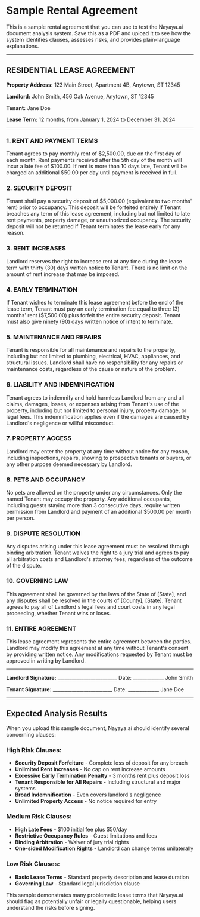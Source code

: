 # Sample Rental Agreement

This is a sample rental agreement that you can use to test the Nayaya.ai document analysis system. Save this as a PDF and upload it to see how the system identifies clauses, assesses risks, and provides plain-language explanations.

---

## RESIDENTIAL LEASE AGREEMENT

**Property Address:** 123 Main Street, Apartment 4B, Anytown, ST 12345

**Landlord:** John Smith, 456 Oak Avenue, Anytown, ST 12345

**Tenant:** Jane Doe

**Lease Term:** 12 months, from January 1, 2024 to December 31, 2024

---

### 1. RENT AND PAYMENT TERMS

Tenant agrees to pay monthly rent of $2,500.00, due on the first day of each month. Rent payments received after the 5th day of the month will incur a late fee of $100.00. If rent is more than 10 days late, Tenant will be charged an additional $50.00 per day until payment is received in full.

### 2. SECURITY DEPOSIT

Tenant shall pay a security deposit of $5,000.00 (equivalent to two months' rent) prior to occupancy. This deposit will be forfeited entirely if Tenant breaches any term of this lease agreement, including but not limited to late rent payments, property damage, or unauthorized occupancy. The security deposit will not be returned if Tenant terminates the lease early for any reason.

### 3. RENT INCREASES

Landlord reserves the right to increase rent at any time during the lease term with thirty (30) days written notice to Tenant. There is no limit on the amount of rent increase that may be imposed.

### 4. EARLY TERMINATION

If Tenant wishes to terminate this lease agreement before the end of the lease term, Tenant must pay an early termination fee equal to three (3) months' rent ($7,500.00) plus forfeit the entire security deposit. Tenant must also give ninety (90) days written notice of intent to terminate.

### 5. MAINTENANCE AND REPAIRS

Tenant is responsible for all maintenance and repairs to the property, including but not limited to plumbing, electrical, HVAC, appliances, and structural issues. Landlord shall have no responsibility for any repairs or maintenance costs, regardless of the cause or nature of the problem.

### 6. LIABILITY AND INDEMNIFICATION

Tenant agrees to indemnify and hold harmless Landlord from any and all claims, damages, losses, or expenses arising from Tenant's use of the property, including but not limited to personal injury, property damage, or legal fees. This indemnification applies even if the damages are caused by Landlord's negligence or willful misconduct.

### 7. PROPERTY ACCESS

Landlord may enter the property at any time without notice for any reason, including inspections, repairs, showing to prospective tenants or buyers, or any other purpose deemed necessary by Landlord.

### 8. PETS AND OCCUPANCY

No pets are allowed on the property under any circumstances. Only the named Tenant may occupy the property. Any additional occupants, including guests staying more than 3 consecutive days, require written permission from Landlord and payment of an additional $500.00 per month per person.

### 9. DISPUTE RESOLUTION

Any disputes arising under this lease agreement must be resolved through binding arbitration. Tenant waives the right to a jury trial and agrees to pay all arbitration costs and Landlord's attorney fees, regardless of the outcome of the dispute.

### 10. GOVERNING LAW

This agreement shall be governed by the laws of the State of [State], and any disputes shall be resolved in the courts of [County], [State]. Tenant agrees to pay all of Landlord's legal fees and court costs in any legal proceeding, whether Tenant wins or loses.

### 11. ENTIRE AGREEMENT

This lease agreement represents the entire agreement between the parties. Landlord may modify this agreement at any time without Tenant's consent by providing written notice. Any modifications requested by Tenant must be approved in writing by Landlord.

---

**Landlord Signature:** _________________________ Date: _____________
John Smith

**Tenant Signature:** _________________________ Date: _____________
Jane Doe

---

## Expected Analysis Results

When you upload this sample document, Nayaya.ai should identify several concerning clauses:

### High Risk Clauses:
- **Security Deposit Forfeiture** - Complete loss of deposit for any breach
- **Unlimited Rent Increases** - No cap on rent increase amounts
- **Excessive Early Termination Penalty** - 3 months rent plus deposit loss
- **Tenant Responsible for All Repairs** - Including structural and major systems
- **Broad Indemnification** - Even covers landlord's negligence
- **Unlimited Property Access** - No notice required for entry

### Medium Risk Clauses:
- **High Late Fees** - $100 initial fee plus $50/day
- **Restrictive Occupancy Rules** - Guest limitations and fees
- **Binding Arbitration** - Waiver of jury trial rights
- **One-sided Modification Rights** - Landlord can change terms unilaterally

### Low Risk Clauses:
- **Basic Lease Terms** - Standard property description and lease duration
- **Governing Law** - Standard legal jurisdiction clause

This sample demonstrates many problematic lease terms that Nayaya.ai should flag as potentially unfair or legally questionable, helping users understand the risks before signing.
